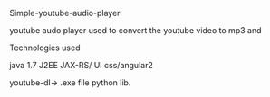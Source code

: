Simple-youtube-audio-player

youtube audo player used to convert the youtube video to mp3 and

Technologies used

java 1.7 
J2EE JAX-RS/
UI css/angular2

youtube-dl-> .exe file python lib.
 
